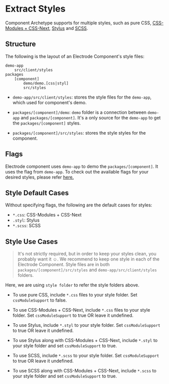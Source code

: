 # Extract Styles

Component Archetype supports for multiple styles, such as pure CSS, [CSS-Modules + CSS-Next](https://github.com/css-modules/css-modules), [Stylus](http://stylus-lang.com/docs/css-style.html) and [SCSS](http://sass-lang.com/).

## Structure

The following is the layout of an Electrode Component's style files:

```
demo-app
    src/client/styles
packages
    [component]
        demo/demo.[css|styl]
        src/styles
```

- `demo-app/src/client/styles`: stores the style files for the `demo-app`, which used for component's demo.

- `packages/[component]/demo`: `demo` folder is a connection between `demo-app` and `packages/[component]`. It's a only source for the `demo-app` to get the `packages/[component]` styles.

- `packages/[component]/src/styles`: stores the style styles for the component.

## Flags

Electrode component uses `demo-app` to demo the `packages/[component]`. It uses the flag from `demo-app`. To check out the available flags for your desired styles, please refer [here.](../app-archetype/extract-styles.md)

## Style Default Cases

Without specifying flags, the following are the default cases for styles:

- `*.css`: CSS-Modules + CSS-Next
- `.styl`: Stylus
- `*.scss`: SCSS

## Style Use Cases

> It's not strictly required, but in order to keep your styles clean, you probably want it ☺. We recommend to keep one style in each of the Electrode Component. Style files are in both `packages/[component]/src/styles` and `demo-app/src/client/styles` folders.

Here, we are using `style folder` to refer the style folders above.

- To use pure CSS, include `*.css` files to your style folder. Set `cssModuleSupport` to false.
- To use CSS-Modules + CSS-Next, include `*.css` files to your style folder. Set `cssModuleSupport` to true OR leave it undefined.

- To use Stylus, include `*.styl` to your style folder. Set `cssModuleSupport` to true OR leave it undefined.
- To use Stylus along with CSS-Modules + CSS-Next, include `*.styl` to your style folder and set `cssModuleSupport` to true.

- To use SCSS, include `*.scss` to your style folder. Set `cssModuleSupport` to true OR leave it undefined.
- To use SCSS along with CSS-Modules + CSS-Next, include `*.scss` to your style folder and set `cssModuleSupport` to true.
